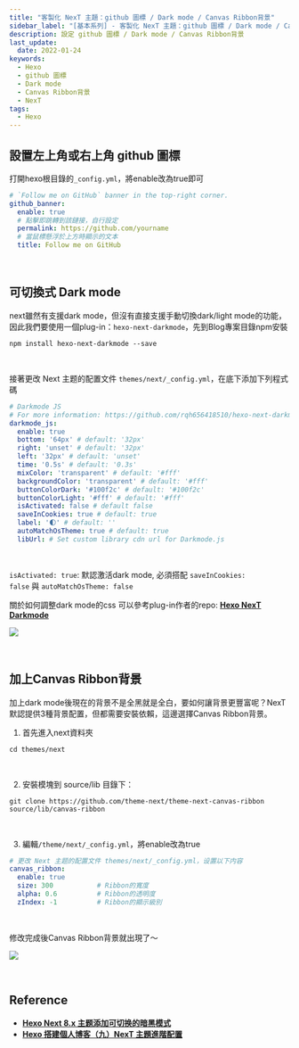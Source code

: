 ```yaml
---
title: "客製化 NexT 主題：github 圖標 / Dark mode / Canvas Ribbon背景"
sidebar_label: "[基本系列] - 客製化 NexT 主題：github 圖標 / Dark mode / Canvas Ribbon背景"
description: 設定 github 圖標 / Dark mode / Canvas Ribbon背景
last_update:
  date: 2022-01-24
keywords:
  - Hexo
  - github 圖標
  - Dark mode
  - Canvas Ribbon背景
  - NexT
tags:
  - Hexo
---
```


## **設置左上角或右上角 github 圖標**

打開hexo根目錄的`_config.yml`，將enable改為true即可

```yaml
# `Follow me on GitHub` banner in the top-right corner.
github_banner:
  enable: true
  # 點擊即跳轉到該鏈接，自行設定
  permalink: https://github.com/yourname
  # 當鼠標懸浮於上方時顯示的文本
  title: Follow me on GitHub
```

<!-- more -->


<br/>


## **可切換式 Dark mode**

next雖然有支援dark mode，但沒有直接支援手動切換dark/light mode的功能，因此我們要使用一個plug-in：`hexo-next-darkmode`，先到Blog專案目錄npm安裝

```shell
npm install hexo-next-darkmode --save
```

<br/>

接著更改 Next 主题的配置文件 `themes/next/_config.yml`，在底下添加下列程式碼

```yaml
# Darkmode JS
# For more information: https://github.com/rqh656418510/hexo-next-darkmode, https://github.com/sandoche/Darkmode.js
darkmode_js:
  enable: true
  bottom: '64px' # default: '32px'
  right: 'unset' # default: '32px'
  left: '32px' # default: 'unset'
  time: '0.5s' # default: '0.3s'
  mixColor: 'transparent' # default: '#fff'
  backgroundColor: 'transparent' # default: '#fff'
  buttonColorDark: '#100f2c' # default: '#100f2c'
  buttonColorLight: '#fff' # default: '#fff'
  isActivated: false # default false
  saveInCookies: true # default: true
  label: '🌓' # default: ''
  autoMatchOsTheme: true # default: true
  libUrl: # Set custom library cdn url for Darkmode.js
```

<br/>

`isActivated: true`: 默認激活dark mode, 必須搭配 `saveInCookies: false` 與 `autoMatchOsTheme: false`

關於如何調整dark mode的css 可以參考plug-in作者的repo: **[Hexo NexT Darkmode](https://github.com/rqh656418510/hexo-next-darkmode)**

![](https://res.cloudinary.com/djtoo8orh/image/upload/v1673833980/Hexo%20Blog/2022-01-24-hexo-from-scratch-10/dark_mode_m4wbsr.png)


<br/>


## **加上Canvas Ribbon背景**

加上dark mode後現在的背景不是全黑就是全白，要如何讓背景更豐富呢？NexT 默認提供3種背景配置，但都需要安裝依賴，這邊選擇Canvas Ribbon背景。

1. 首先進入next資料夾

```shell
cd themes/next
```
<br/>

2. 安裝模塊到 source/lib 目錄下：

```shell
git clone https://github.com/theme-next/theme-next-canvas-ribbon source/lib/canvas-ribbon
```

<br/>

3. 編輯`/theme/next/_config.yml`，將enable改為true

```yaml
# 更改 Next 主题的配置文件 themes/next/_config.yml，设置以下内容
canvas_ribbon:
  enable: true
  size: 300           # Ribbon的寬度
  alpha: 0.6          # Ribbon的透明度
  zIndex: -1          # Ribbon的顯示級別
```

<br/>

修改完成後Canvas Ribbon背景就出現了～

![](https://res.cloudinary.com/djtoo8orh/image/upload/v1673833980/Hexo%20Blog/2022-01-24-hexo-from-scratch-10/ribbon_yywifz.png)


<br/>


## **Reference**

- **[Hexo Next 8.x 主题添加可切换的暗黑模式](https://www.techgrow.cn/posts/abf4aee1.html)**
- **[Hexo 搭建個人博客（九）NexT 主題進階配置](https://www.twblogs.net/a/5ef7dc58f638e9bb9bd55a57)**